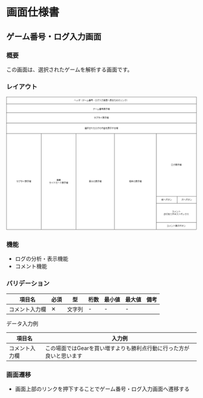 # 画面仕様書

## ゲーム番号・ログ入力画面

### 概要

この画面は、選択されたゲームを解析する画面です。

### レイアウト

![画面レイアウト](画面レイアウト.drawio.png)

### 機能

* ログの分析・表示機能
* コメント機能

### バリデーション

| 項目名         | 必須 | 型     | 桁数 | 最小値 | 最大値 | 備考 |
| -------------- | ---- | ------ | ---- | ------ | ------ | ---- |
| コメント入力欄 | ✕   | 文字列 | -    | -      | -      |      |

データ入力例

| 項目名         | 入力例                                                               |
| -------------- | -------------------------------------------------------------------- |
| コメント入力欄 | この場面ではGearを買い増すよりも勝利点行動に行った方が良いと思います |

### 画面遷移

- 画面上部のリンクを押下することでゲーム番号・ログ入力画面へ遷移する
